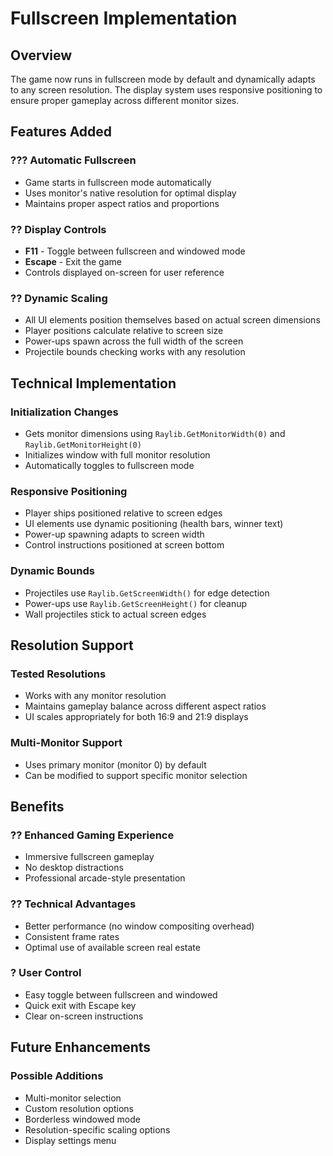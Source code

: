 # Fullscreen Implementation

## Overview
The game now runs in fullscreen mode by default and dynamically adapts to any screen resolution. The display system uses responsive positioning to ensure proper gameplay across different monitor sizes.

## Features Added

### **??? Automatic Fullscreen**
- Game starts in fullscreen mode automatically
- Uses monitor's native resolution for optimal display
- Maintains proper aspect ratios and proportions

### **?? Display Controls**
- **F11** - Toggle between fullscreen and windowed mode
- **Escape** - Exit the game
- Controls displayed on-screen for user reference

### **?? Dynamic Scaling**
- All UI elements position themselves based on actual screen dimensions
- Player positions calculate relative to screen size
- Power-ups spawn across the full width of the screen
- Projectile bounds checking works with any resolution

## Technical Implementation

### **Initialization Changes**
- Gets monitor dimensions using `Raylib.GetMonitorWidth(0)` and `Raylib.GetMonitorHeight(0)`
- Initializes window with full monitor resolution
- Automatically toggles to fullscreen mode

### **Responsive Positioning**
- Player ships positioned relative to screen edges
- UI elements use dynamic positioning (health bars, winner text)
- Power-up spawning adapts to screen width
- Control instructions positioned at screen bottom

### **Dynamic Bounds**
- Projectiles use `Raylib.GetScreenWidth()` for edge detection
- Power-ups use `Raylib.GetScreenHeight()` for cleanup
- Wall projectiles stick to actual screen edges

## Resolution Support

### **Tested Resolutions**
- Works with any monitor resolution
- Maintains gameplay balance across different aspect ratios
- UI scales appropriately for both 16:9 and 21:9 displays

### **Multi-Monitor Support**
- Uses primary monitor (monitor 0) by default
- Can be modified to support specific monitor selection

## Benefits

### **?? Enhanced Gaming Experience**
- Immersive fullscreen gameplay
- No desktop distractions
- Professional arcade-style presentation

### **?? Technical Advantages**
- Better performance (no window compositing overhead)
- Consistent frame rates
- Optimal use of available screen real estate

### **? User Control**
- Easy toggle between fullscreen and windowed
- Quick exit with Escape key
- Clear on-screen instructions

## Future Enhancements

### **Possible Additions**
- Multi-monitor selection
- Custom resolution options
- Borderless windowed mode
- Resolution-specific scaling options
- Display settings menu